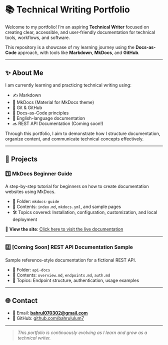 # 📚 Technical Writing Portfolio

Welcome to my portfolio! I’m an aspiring **Technical Writer** focused on creating clear, accessible, and user-friendly documentation for technical tools, workflows, and software.

This repository is a showcase of my learning journey using the **Docs-as-Code** approach, with tools like **Markdown**, **MkDocs**, and **GitHub**.

---

## ✨ About Me

I am currently learning and practicing technical writing using:

- ✍️ Markdown
- 🔧 MkDocs (Material for MkDocs theme)
- 🌿 Git & GitHub
- 🧱 Docs-as-Code principles
- 📘 English-language documentation
- 🔜 REST API Documentation (Coming soon!)

Through this portfolio, I aim to demonstrate how I structure documentation, organize content, and communicate technical concepts effectively.

---

## 📁 Projects

### 1️⃣ MkDocs Beginner Guide  
A step-by-step tutorial for beginners on how to create documentation websites using MkDocs.

- 📂 Folder: `mkdocs-guide`  
- 📄 Contents: `index.md`, `mkdocs.yml`, and sample pages  
- 🛠️ Topics covered: Installation, configuration, customization, and local deployment  

🔗 **View the site**: [Click here to visit the live documentation](https://bahrululum7.github.io/technical-writing-portfolio/)

---

### 2️⃣ [Coming Soon] REST API Documentation Sample  
Sample reference-style documentation for a fictional REST API.

- 📂 Folder: `api-docs`  
- 📄 Contents: `overview.md`, `endpoints.md`, `auth.md`  
- 🧭 Topics: Endpoint structure, authentication, usage examples

---

## 🌐 Contact

- 📧 Email: **bahrul070302@gmail.com**   
- 🐙 GitHub: [github.com/bahrululum7](https://github.com/bahrululum7)

---

> *This portfolio is continuously evolving as I learn and grow as a technical writer.*
